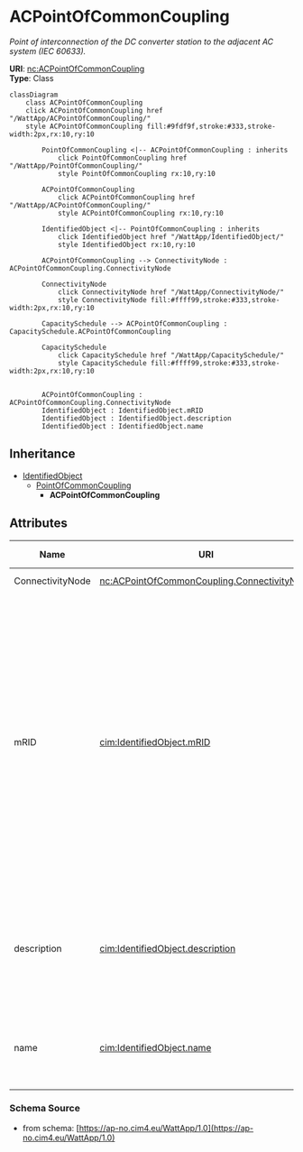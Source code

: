 # ACPointOfCommonCoupling

_Point of interconnection of the DC converter station to the adjacent AC system (IEC 60633)._

**URI**: [nc:ACPointOfCommonCoupling](https://cim4.eu/ns/nc#ACPointOfCommonCoupling)<br />
**Type**: Class

```mermaid
classDiagram
    class ACPointOfCommonCoupling
    click ACPointOfCommonCoupling href "/WattApp/ACPointOfCommonCoupling/"
    style ACPointOfCommonCoupling fill:#9fdf9f,stroke:#333,stroke-width:2px,rx:10,ry:10

        PointOfCommonCoupling <|-- ACPointOfCommonCoupling : inherits
            click PointOfCommonCoupling href "/WattApp/PointOfCommonCoupling/"
            style PointOfCommonCoupling rx:10,ry:10

        ACPointOfCommonCoupling
            click ACPointOfCommonCoupling href "/WattApp/ACPointOfCommonCoupling/"
            style ACPointOfCommonCoupling rx:10,ry:10

        IdentifiedObject <|-- PointOfCommonCoupling : inherits
            click IdentifiedObject href "/WattApp/IdentifiedObject/"
            style IdentifiedObject rx:10,ry:10

        ACPointOfCommonCoupling --> ConnectivityNode : ACPointOfCommonCoupling.ConnectivityNode

        ConnectivityNode
            click ConnectivityNode href "/WattApp/ConnectivityNode/"
            style ConnectivityNode fill:#ffff99,stroke:#333,stroke-width:2px,rx:10,ry:10

        CapacitySchedule --> ACPointOfCommonCoupling : CapacitySchedule.ACPointOfCommonCoupling

        CapacitySchedule
            click CapacitySchedule href "/WattApp/CapacitySchedule/"
            style CapacitySchedule fill:#ffff99,stroke:#333,stroke-width:2px,rx:10,ry:10


        ACPointOfCommonCoupling : ACPointOfCommonCoupling.ConnectivityNode
        IdentifiedObject : IdentifiedObject.mRID
        IdentifiedObject : IdentifiedObject.description
        IdentifiedObject : IdentifiedObject.name
```

## Inheritance
* [IdentifiedObject](IdentifiedObject.md)
    * [PointOfCommonCoupling](PointOfCommonCoupling.md)
        * **ACPointOfCommonCoupling**

## Attributes
| Name | URI | Cardinality and Range | Description | Inheritance |
| ---  | --- | --- | --- | --- |
| ConnectivityNode | [nc:ACPointOfCommonCoupling.ConnectivityNode](https://cim4.eu/ns/nc#ACPointOfCommonCoupling.ConnectivityNode) | 0..1 ConnectivityNode | None | direct |
| mRID | [cim:IdentifiedObject.mRID](https://cim.ucaiug.io/ns#IdentifiedObject.mRID) | 0..1 string | Master resource identifier issued by a model authority. The mRID is unique within an exchange context. Global uniqueness is easily achieved by using a UUID, as specified in RFC 4122, for the mRID. The use of UUID is strongly recommended.For CIMXML data files in RDF syntax conforming to IEC 61970-552, the mRID is mapped to rdf:ID or rdf:about attributes that identify CIM object elements. | IdentifiedObject |
| description | [cim:IdentifiedObject.description](https://cim.ucaiug.io/ns#IdentifiedObject.description) | 0..1 [LanguageObject](LanguageObject.md) or string | The description is a free human readable text describing or naming the object. It may be non unique and may not correlate to a naming hierarchy. | IdentifiedObject |
| name | [cim:IdentifiedObject.name](https://cim.ucaiug.io/ns#IdentifiedObject.name) | 0..1 string | The name is any free human readable and possibly non unique text naming the object. | IdentifiedObject |

### Schema Source
* from schema: [https://ap-no.cim4.eu/WattApp/1.0](https://ap-no.cim4.eu/WattApp/1.0)
